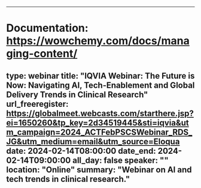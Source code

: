 
---
# Documentation: https://wowchemy.com/docs/managing-content/
type: webinar
title: "IQVIA Webinar: The Future is Now: Navigating AI, Tech-Enablement and Global Delivery Trends in Clinical Research"
url_freeregister: https://globalmeet.webcasts.com/starthere.jsp?ei=1650260&tp_key=2d34519445&sti=iqvia&utm_campaign=2024_ACTFebPSCSWebinar_RDS_JG&utm_medium=email&utm_source=Eloqua
date: 2024-02-14T08:00:00
date_end: 2024-02-14T09:00:00
all_day: false
speaker: ""
location: "Online"
summary: "Webinar on AI and tech trends in clinical research."
---
